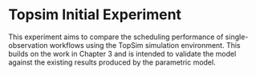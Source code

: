 # Topsim Initial Experiment

This experiment aims to compare the scheduling performance of single-observation workflows using the TopSim simulation environment.  This builds on the work in Chapter 3 and is intended to validate the model against the existing results produced by the parametric model. 
